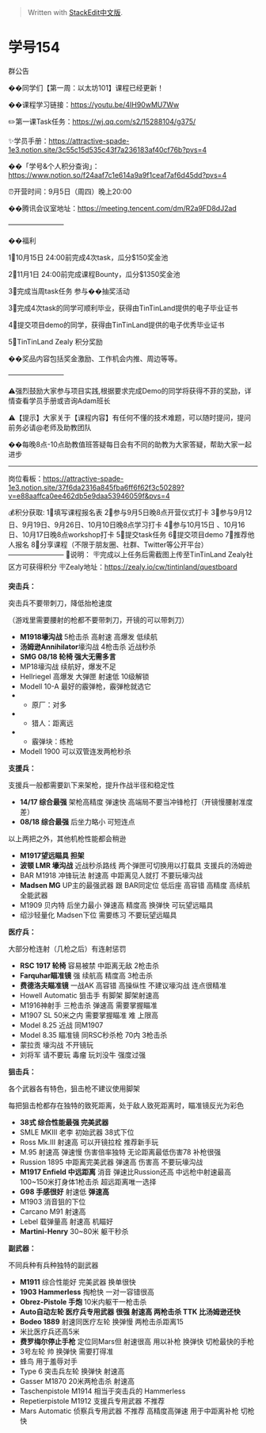 


> Written with [StackEdit中文版](https://stackedit.cn/).

# **学号154**


群公告

��同学们【第一周：以太坊101】课程已经更新！

��课程学习链接：https://youtu.be/4IH90wMU7Ww

✏️第一课Task任务：https://wj.qq.com/s2/15288104/g375/

✨学员手册：https://attractive-spade-1e3.notion.site/3c55c15d535c43f7a236183af40cf76b?pvs=4

��「学号&个人积分查询」：https://www.notion.so/f24aaf7c1e614a9a9f1ceaf7af6d45dd?pvs=4

⏰开营时间：9月5日（周四）晚上20:00

��腾讯会议室地址：https://meeting.tencent.com/dm/R2a9FD8dJ2ad

————————

��福利

1⃣️10月15日 24:00前完成4次task，瓜分$150奖金池

2⃣️11月1日 24:00前完成课程Bounty，瓜分$1350奖金池

3⃣️完成当周task任务 参与��抽奖活动

3⃣️完成4次task的同学可顺利毕业，获得由TinTinLand提供的电子毕业证书

4⃣️提交项目demo的同学，获得由TinTinLand提供的电子优秀毕业证书

5⃣️TinTinLand Zealy 积分奖励

��奖品内容包括奖金激励、工作机会内推、周边等等。

————————

⚠️强烈鼓励大家参与项目实践,根据要求完成Demo的同学将获得不菲的奖励，详情查看学员手册或咨询Adam班长

⚠️【提示】大家关于【课程内容】有任何不懂的技术难题，可以随时提问，提问前务必请@老师及助教团队

��每晚8点-10点助教值班答疑每日会有不同的助教为大家答疑，帮助大家一起进步

-------------------------

岗位看板：https://attractive-spade-1e3.notion.site/37f6da2316a845fba6ff6f62f3c50289?v=e88aaffca0ee462db5e9daa53946059f&pvs=4

💰积分获取:
1⃣️填写课程报名表
2⃣️参与9月5日晚8点开营仪式打卡
3⃣️参与9月12日、9月19日、9月26日、10月10日晚8点学习打卡
4⃣️参与10月15日 、10月16日、10月17日晚8点workshop打卡
5⃣️提交task任务
6⃣️提交项目demo
7⃣️推荐他人报名
8⃣️分享课程（不限于朋友圈、社群、Twitter等公开平台）
————————
🧨说明：
🪧完成以上任务后需截图上传至TinTinLand Zealy社区方可获得积分
🪧Zealy地址：https://zealy.io/cw/tintinland/questboard

**突击兵：**

突击兵不要带刺刀，降低抬枪速度

（游戏里需要腰射的枪都不要带刺刀，开镜的可以带刺刀）

-   **M1918壕沟战** 5枪击杀 高射速 高爆发 低续航
-   **汤姆逊Annihilator**壕沟战 4枪击杀 近战秒杀
-   **SMG 08/18 轮椅 强大无需多言**
-   MP18壕沟战 续航好，爆发不足
-   Hellriegel 高爆发 大弹匣 射速低 10级解锁
-   Modell 10-A 最好的霰弹枪，霰弹枪就选它
-   - 原厂：对多
-   - 猎人：距离远
-   - 霰弹块：练枪
-   Modell 1900 可以双管连发两枪秒杀

  

**支援兵：**

支援兵一般都需要趴下来架枪，提升作战半径和稳定性

-   **14/17 综合最强** 架枪高精度 弹速快 高端局不要当冲锋枪打（开镜慢腰射准度差）
-   **08/18 综合最强** 后坐力略小 可短连点

以上两把之外，其他机枪性能都会稍逊

-   **M1917望远瞄具 担架**
-   **波顿 LMR 壕沟战** 近战秒杀路线 两个弹匣可切换用以打载具 支援兵的汤姆逊
-   BAR M1918 冲锋玩法 射速高 中距离见人就打 不要玩壕沟战
-   **Madsen MG** UP主的最强武器 跟 BAR同定位 低后座 高容错 高精度 高续航 全能武器
-   M1909 贝内特 后坐力最小 弹速高 精度高 换弹快 可玩望远瞄具
-   绍沙轻量化 Madsen下位 需要练习 不要玩望远瞄具

  

**医疗兵：**

大部分枪连射（几枪之后）有连射惩罚

-   **RSC 1917 轮椅** 容易被禁 中距离无敌 2枪击杀
-   **Farquhar瞄准镜** 强 续航高 精度高 3枪击杀
-   **费德洛夫瞄准镜** 一战AK 高容错 高操纵性 不建议壕沟战 连点很精准
-   Howell Automatic 狙击手 有脚架 脚架射速高
-   M1916神射手 三枪击杀 弹速高 需要掌握瞄准
-   M1907 SL 50米之内 需要掌握瞄准 难 上限高
-   Model 8.25 近战 同M1907
-   Model 8.35 瞄准镜 同RSC秒杀枪 70内 3枪击杀
-   蒙拉贡 壕沟战 不开镜玩
-   刘将军 请不要玩 毒瘤 玩刘没牛 强度过强

  

**狙击兵：**

各个武器各有特色，狙击枪不建议使用脚架

每把狙击枪都存在独特的致死距离，处于敌人致死距离时，瞄准镜反光为彩色

-   **38式 综合性能最强 完美武器**
-   SMLE MKIII 老李 初始武器 38式下位
-   Ross Mk.III 射速高 可以开镜拉栓 推荐新手玩
-   M.95 射速高 弹速慢 伤害倍率独特 无论距离最低伤害78 补枪很强
-   Russion 1895 中距离完美武器 弹速高 伤害高 不要玩壕沟战
-   **M1917 Enfield 中远距离** 消音 弹速比Russion还高 中远枪中射速最高 100~150米打身体1枪击杀 超远距离唯一选择
-   **G98 手感很好** 射速低 **弹速高**
-   M1903 消音狙的下位
-   Carcano M91 射速高
-   Lebel 载弹量高 射速高 机瞄好
-   **Martini-Henry** 30~80米 躯干秒杀

  

**副武器：**

不同兵种有兵种独特的副武器

-   **M1911** 综合性能好 完美武器 换单很快
-   **1903 Hammerless** 掏枪快 一对一容错很高
-   **Obrez-Pistole 手炮** 10米内躯干一枪击杀
-   **Auto自动左轮 医疗兵专用武器 很强 射速高 两枪击杀 TTK 比汤姆逊还快**
-   **Bodeo 1889** 射速同医疗左轮 换弹慢 两枪击杀距离15
-   米比医疗兵还高5米
-   **费罗梅尔停止手枪** 定位同Mars但 射速很高 用以补枪 换弹快 切枪最快的手枪
-   3号左轮 帅 换弹快 需要打得准
-   蜂鸟 用于羞辱对手
-   Type 6 突击兵左轮 换弹快 射速高
-   Gasser M1870 20米两枪击杀 射速高
-   Taschenpistole M1914 相当于突击兵的 Hammerless
-   Repetierpistole M1912 支援兵专用武器 不推荐
-   Mars Automatic 侦察兵专用武器 不推荐 高精度高弹速 用于中距离补枪 切枪快
<!--stackedit_data:
eyJoaXN0b3J5IjpbLTEwOTE2MTEyMjksMjkyNTA4NDg1LDM4OT
UyOTMyMCw0ODA1MjMyOTAsODk3ODU2MjMxXX0=
-->
